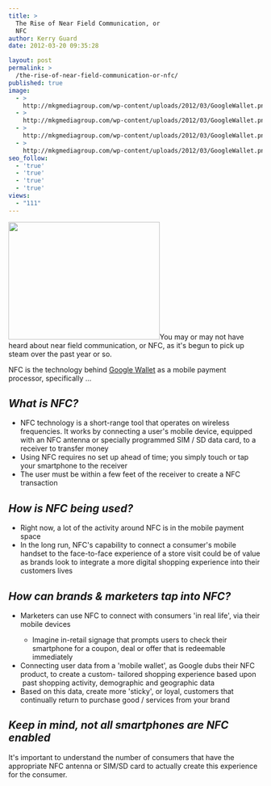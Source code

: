 ```yaml
---
title: >
  The Rise of Near Field Communication, or
  NFC
author: Kerry Guard
date: 2012-03-20 09:35:28

layout: post
permalink: >
  /the-rise-of-near-field-communication-or-nfc/
published: true
image:
  - >
    http://mkgmediagroup.com/wp-content/uploads/2012/03/GoogleWallet.png
  - >
    http://mkgmediagroup.com/wp-content/uploads/2012/03/GoogleWallet.png
  - >
    http://mkgmediagroup.com/wp-content/uploads/2012/03/GoogleWallet.png
  - >
    http://mkgmediagroup.com/wp-content/uploads/2012/03/GoogleWallet.png
seo_follow:
  - 'true'
  - 'true'
  - 'true'
  - 'true'
views:
  - "111"
---
```

<img class="size-medium wp-image-933 alignleft" title="NFC_visa" src="http://mkgmediagroup.com/wp-content/uploads/2012/03/NFC_visa-300x233.jpg" alt="" width="300" height="233" />You may or may not have heard about near field communication, or NFC, as it's begun to pick up steam over the past year or so.

NFC is the technology behind <a href="http://www.google.com/wallet/" target="_blank">Google Wallet</a> as a mobile payment processor, specifically ...
<h2><em>What is NFC?</em></h2>
<ul>
	<li>NFC technology is a short-range tool that operates on wireless frequencies. It works by connecting a user's mobile device, equipped with an NFC antenna or specially programmed SIM / SD data card, to a receiver to transfer money</li>
	<li>Using NFC requires no set up ahead of time; you simply touch or tap your smartphone to the receiver</li>
	<li>The user must be within a few feet of the receiver to create a NFC transaction</li>
</ul>
<h2><em>How is NFC being used?</em></h2>
<ul>
	<li>Right now, a lot of the activity around NFC is in the mobile payment space</li>
	<li>In the long run, NFC's capability to connect a consumer's mobile handset to the face-to-face experience of a store visit could be of value as brands look to integrate a more digital shopping experience into their customers lives</li>
</ul>
<h2><em>How can brands &amp; marketers tap into NFC?</em></h2>
<ul>
	<li>Marketers can use NFC to connect with consumers 'in real life', via their mobile devices</li>
<ul>
	<li>Imagine in-retail signage that prompts users to check their smartphone for a coupon, deal or offer that is redeemable immediately</li>
</ul>
	<li>Connecting user data from a 'mobile wallet', as Google dubs their NFC product, to create a custom- tailored shopping experience based upon  past shopping activity, demographic and geographic data</li>
	<li>Based on this data, create more 'sticky', or loyal, customers that continually return to purchase good / services from your brand</li>
</ul>
<h2><em>Keep in mind, not all smartphones are NFC enabled</em></h2>
It's important to understand the number of consumers that have the appropriate NFC antenna or SIM/SD card to actually create this experience for the consumer.
